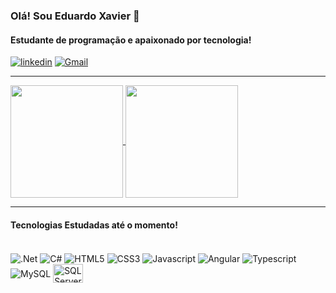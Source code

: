 ### Olá! Sou Eduardo Xavier 👋

#### Estudante de programação e apaixonado por tecnologia!

[![linkedin](https://img.shields.io/badge/LinkedIn-0077B5?style=for-the-badge&logo=linkedin&logoColor=white)](https://www.linkedin.com/in/eduardosxavier)
[![Gmail](https://img.shields.io/badge/Gmail-D14836?style=for-the-badge&logo=gmail&logoColor=white)](mailto:eduardoxavi15@gmail.com)

<hr>

<div>
    <a href="https://github.com/cxavier14">
    <img height="180em" align="center" src="https://github-readme-stats.vercel.app/api?username=cxavier14&show_icons=true&theme=radical" />
    <img height="180em" align="center" src="https://github-readme-stats.vercel.app/api/top-langs/?username=cxavier14&layout=compact&hide_progress=false&theme=radical"/>
    </a>
</div>

<hr>

#### Tecnologias Estudadas até o momento!
<div style="display: inline_block"><br>
    <img align="center" alt=".Net" src="https://img.shields.io/badge/.NET-5C2D91?style=for-the-badge&logo=.net&logoColor=white">
    <img align="center" alt="C#" src="https://img.shields.io/badge/C%23-239120?style=for-the-badge&logo=c-sharp&logoColor=white">    
    <img align="center" alt="HTML5" src="https://img.shields.io/badge/HTML5-E34F26?style=for-the-badge&logo=html5&logoColor=white">
    <img align="center" alt="CSS3" src="https://img.shields.io/badge/CSS3-1572B6?style=for-the-badge&logo=css3&logoColor=white">
    <img align="center" alt="Javascript" src="https://img.shields.io/badge/JavaScript-F7DF1E?style=for-the-badge&logo=javascript&logoColor=black">
    <img align="center" alt="Angular" src="https://img.shields.io/badge/Angular-DD0031?style=for-the-badge&logo=angular&logoColor=white">
    <img align="center" alt="Typescript" src="https://img.shields.io/badge/TypeScript-007ACC?style=for-the-badge&logo=typescript&logoColor=white">
    <img align="center" alt="MySQL" src="https://img.shields.io/badge/MySQL-005C84?style=for-the-badge&logo=mysql&logoColor=white">    
    <img align="center" alt="SQL Server" height="30" width="48"  src="https://img.icons8.com/color/48/null/microsoft-sql-server.png">
</div>
